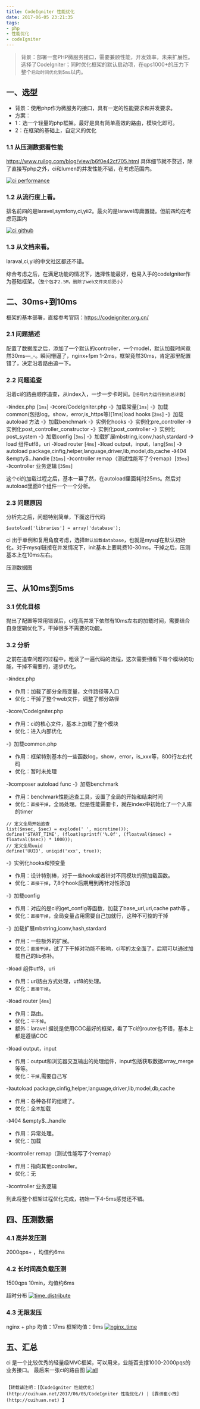 ```yaml
---
title: CodeIgniter 性能优化
date: 2017-06-05 23:21:35
tags: 
- php
- 性能优化
- codeIgniter
---
```

> 背景：部署一套PHP微服务接口，需要兼顾性能，开发效率，未来扩展性。选择了CodeIgniter；同时优化框架的默认启动项，在qps1000+的压力下整个`启动时间优化到5ms`以内。

## 一、选型
- 背景：使用php作为微服务的接口，具有一定的性能要求和并发要求。
- 方案：
 - 1：选一个轻量的php框架。最好是具有简单高效的路由，模块化即可。
 - 2：在框架的基础上，自定义的优化

### 1.1 从压测数据看性能
https://www.ruilog.com/blog/view/b6f0e42cf705.html
具体细节就不赘述，除了直接写php之外，ci和lumen的并发性能不错，在考虑范围内。

[![ci performance](http://cuihuan.net/wp_content/new/codeIgniter/performance.png)](http://cuihuan.net/wp_content/new/codeIgniter/performance.png)

### 1.2 从流行度上看。

排名前四的是laravel,symfony,ci,yii2。最火的是laravel毋庸置疑。但前四均在考虑范围内

[![ci github](http://cuihuan.net/wp_content/new/codeIgniter/githup_php.png)](http://cuihuan.net/wp_content/new/codeIgniter/githup_php.png)

### 1.3 从文档来看。
laraval,ci,yii的中文社区都还不错。

综合考虑之后，在满足功能的情况下，选择性能最好，也易入手的codeIgniter作为基础框架。（`整个包才2.5M，删除了web文件夹后更小`）


## 二、30ms+到10ms
框架的基本部署，直接参考官网：https://codeigniter.org.cn/


### 2.1 问题描述
配置了数据库之后，添加了一个默认的controller，一个model，默认加载时间竟然30ms—_-。瞬间懵逼了，nginx+fpm 1-2ms，框架竟然30ms，肯定那里配置错了，决定沿着路由追一下。

### 2.2 问题追查
沿着ci的路由顺序追查，从index入，一步一步卡时间。[`括号内为运行到的总计数`]

-》index.php [`1ms`]
-》core/CodeIgniter.php
-》加载常量[`1ms`] 
-》加载common(包括log，show，error,is_https等)[1ms]load hooks [`2ms`] 
-》加载autoload 方法 
-》加载benchmark 
-》实例化hooks 
-》实例化pre_controller
-》实例化post_controller_constructor
-》实例化post_controller
-》实例化post_system
-》加载config [`3ms`]
-》加载扩展mbstring,iconv,hash,stardard
-》load 组件utf8，uri
-》load router [`4ms`]
-》load output，input，lang[`5ms`]
-》autoload package,cinfig,helper,language,driver,lib,model,db,cache
-》404 &empty$...handle [`31ms`]
-》controller remap（测试性能写了个remap）[`35ms`]
-》controller 业务逻辑 [`35ms`]

这个ci的加载过程之后，基本一幕了然，在autoload里面耗时25ms。然后对autoload里面8个组件一个一个分析。

### 2.3 问题原因
分析完之后，问题特别简单，下面这行代码
```
$autoload['libraries'] = array('database');
```
ci 出于单例和复用角度考虑，选择`默认加载database`，也就是mysql在默认初始化。对于mysql链接在并发情况下，init基本上要耗费10-30ms，干掉之后，压测基本上在10ms左右。

压测数据图


## 三、从10ms到5ms
### 3.1 优化目标
抛出了配置等常用错误后，ci在高并发下依然有10ms左右的加载时间，需要结合自身逻辑优化下，干掉很多不需要的功能。

### 3.2 分析
之前在追查问题的过程中，粗读了一遍代码的流程，这次需要细看下每个模块的功能，干掉不需要的，逐步优化。


-》index.php 
- 作用：加载了部分全局变量，文件路径等入口
- 优化：干掉了整个web文件，调整了部分路径

-》core/CodeIgniter.php
- 作用：ci的核心文件，基本上加载了整个模块
- 优化：进入内部优化

-》加载common.php
- 作用：框架特别基本的一些函数log，show，error，is_xxx等，800行左右代码
- 优化：暂时未处理

-》composer autoload func 
-》加载benchmark 
- 作用：benchmark性能追查工具，设置了全局的开始和结束时间
- 优化：`直接干掉`，全局处理。但是性能需要卡，就在index中初始化了一个入库的timer
```
// 定义全局开始追查
list($msec, $sec) = explode(' ', microtime());
define('START_TIME', (float)sprintf('%.0f', (floatval($msec) + floatval($sec)) * 1000));
// 定义全局uuid
define('UUID', uniqid('xxx', true));

```
-》实例化hooks和预变量 
- 作用：设计特别棒，对于一些hook或者针对不同模块的预加载函数。
- 优化：`直接干掉`，7,8个hook后期用到再针对性添加

-》加载config 
- 作用：对应的是ci的get_config等函数，加载了base_url,uri,cache path等 。
- 优化：`直接干掉`，全局变量占用需要自己加就行，这种不可控的干掉

-》加载扩展mbstring,iconv,hash,stardard
- 作用：一些额外的扩展。
- 优化：`直接干掉`，试了下干掉对功能不影响，ci写的太全面了，后期可以通过加载自己的lib弥补。

-》load 组件utf8，uri
- 作用：uri路由方式处理，utf8的处理。
- 优化：`直接干掉`。

-》load router [`4ms`]
- 作用：路由。
- 优化：`干不掉`。
- 额外：laravel 据说是使用COC最好的框架，看了下ci的router也不错，基本上都是遵循COC

-》load output，input
- 作用：output和浏览器交互输出的处理组件，input包括获取数据array_merge等等。
- 优化：`干掉`,需要自己写

-》autoload package,cinfig,helper,language,driver,lib,model,db,cache
- 作用：各种各样的组建了。
- 优化：全`不`加载

-》404 &empty$...handle 
- 作用：异常处理。
- 优化：加载

-》controller remap（测试性能写了个remap）
- 作用：指向其他controller。
- 优化：无

-》controller 业务逻辑 

到此将整个框架过程优化完成，初始一下4-5ms感觉还不错。

## 四、压测数据

### 4.1 高并发压测

2000qps+ ，均值约6ms

### 4.2 长时间高负载压测
1500qps 10min，均值约6ms

超时分布
[![time_distribute](http://cuihuan.net/wp_content/new/codeIgniter/time_distribute.png)](http://cuihuan.net/wp_content/new/codeIgniter/time_distribute.png)

### 4.3 无限发压
nginx + php 均值：17ms
框架均值：9ms
[![nginx_time](http://cuihuan.net/wp_content/new/codeIgniter/nginx_time.png)](http://cuihuan.net/wp_content/new/codeIgniter/nginx_time.png)

## 五、汇总
ci 是一个比较优秀的轻量级MVC框架，可以用来，业能否支撑1000-2000pqs的业务接口。
最后来一张ci的路由图
[![all](http://cuihuan.net/wp_content/new/codeIgniter/all.png)](http://cuihuan.net/wp_content/new/codeIgniter/all.png)


```

【转载请注明：[【CodeIgniter 性能优化](http://cuihuan.net/2017/06/05/CodeIgniter 性能优化/) | [靠谱崔小拽](http://cuihuan.net) 】